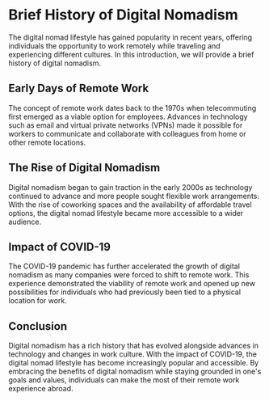 Brief History of Digital Nomadism
===============================================

The digital nomad lifestyle has gained popularity in recent years, offering individuals the opportunity to work remotely while traveling and experiencing different cultures. In this introduction, we will provide a brief history of digital nomadism.

Early Days of Remote Work
-------------------------

The concept of remote work dates back to the 1970s when telecommuting first emerged as a viable option for employees. Advances in technology such as email and virtual private networks (VPNs) made it possible for workers to communicate and collaborate with colleagues from home or other remote locations.

The Rise of Digital Nomadism
----------------------------

Digital nomadism began to gain traction in the early 2000s as technology continued to advance and more people sought flexible work arrangements. With the rise of coworking spaces and the availability of affordable travel options, the digital nomad lifestyle became more accessible to a wider audience.

Impact of COVID-19
------------------

The COVID-19 pandemic has further accelerated the growth of digital nomadism as many companies were forced to shift to remote work. This experience demonstrated the viability of remote work and opened up new possibilities for individuals who had previously been tied to a physical location for work.

Conclusion
----------

Digital nomadism has a rich history that has evolved alongside advances in technology and changes in work culture. With the impact of COVID-19, the digital nomad lifestyle has become increasingly popular and accessible. By embracing the benefits of digital nomadism while staying grounded in one's goals and values, individuals can make the most of their remote work experience abroad.
